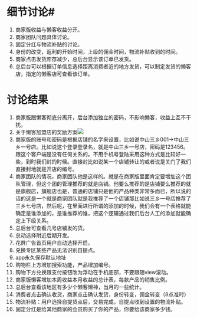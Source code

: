 # 细节讨论#
1. 商家版收益与懒客收益分开。
2. 商家团队问题具体讨论。
3. 固定分红与物流补贴的讨论。
4. 身份的改变，返利的开始时间，上级的佣金时间，物流补贴收到的时间。
5. 商家点击发货库存减少，总后台显示该订单已发货。
6. 总后台可以根据订单信息选择距离消费者近的地方发货，可以制定发货的懒客店，指定的懒客店可查看该订单。



# 讨论结果 #

1. 商家版跟懒客彻底分离开，后台添加独立的密码，不影响懒客，收益上互不干扰。
2. 关于懒客加盟店的奖励方案![](http://img4.duitang.com/uploads/item/201601/05/20160105100457_k2W3d.jpeg)
3. 商家版的账号和密码是根据店铺的名字来设置，比如说中山三乡001->中山三乡一号店。比如说这个登录登录名，就是中山三乡一号店，密码是123456。跟这个客户端是没有任何关系的。不用手机号登陆采用这种方式是比较好一些，到时我们封的时候。直接封比如说某一个店铺转让的或者说是关门了我们直接封地就是开店的编号。
4. 商家团队的情况，商家团队他是这样的。就是在商家版里面肯定要增加这个团队管理，但这个团的管理推荐的就是店铺。他要么推荐的是店铺要么推荐的就是旗舰店，旗舰店也是，普通的店铺只是他的产品种类非常多而已，所以说的话的这是一个就是商家团队就是我推荐了一个店铺那比如说三乡一号店推荐了三乡七号店，然后呢，在里面进行所谓的添加的时候，我们会有一个表格就能确定是谁添加的，是谁推荐的谁，把这个逻辑通过我们后台人工的添加就能确定上下级关系。
5. 总后台可查看几号店铺发的货。
6. 总动选择附近后期开发。
7. 花屏广告首页用户自动选择开启。
8. 兑换专区某些产品无法识别自提点。
9. app永久保存默认地址
10. 购物栏上方增加搜索功能，产品增加编号。
11. 购物下方兑换跟支付按钮改为浮动在手机底部，不要跟随view滚动。
12. 商家版懒客增加本周收益本月收益的总计表，每款产品的销售比例。
13. 总后台查看该地区有多少个懒客懒神，当月的一些统计。
14. 消费者点击确认收货，商家点击确认发货，身份转变，佣金转变（8点准时）
15. 物流补贴：用户选择自提货点后，交易完成，自提点收到设置的物流补贴。
16. 固定分红是给其他商家的会员购买了你的产品，你要给该商家多少钱。
